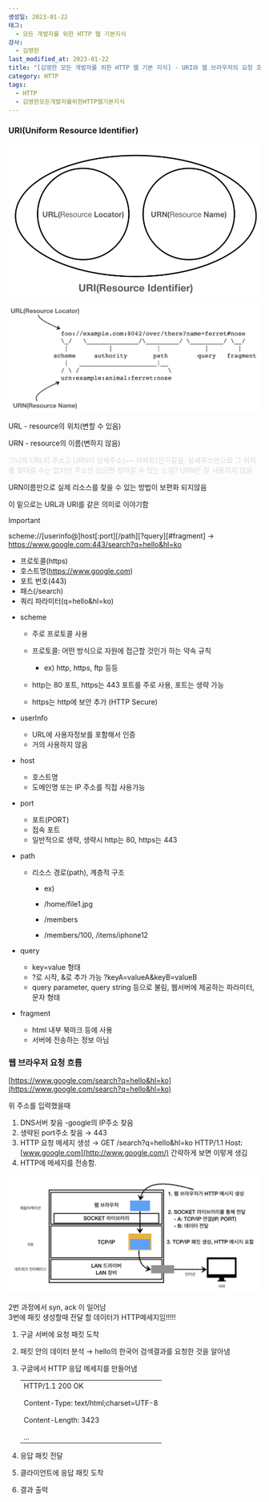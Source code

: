 ```yaml
---
생성일: 2023-01-22
태그:
  - 모든 개발자를 위한 HTTP 웹 기본지식
강사:
  - 김영한
last_modified_at: 2023-01-22
title: "[김영한 모든 개발자를 위한 HTTP 웹 기본 지식] - URI와 웹 브라우저의 요청 흐름"
category: HTTP
tags:
  - HTTP
  - 김영한모든개발자를위한HTTP웹기본지식
---
```

### URI(Uniform Resource Identifier)

![images](/assets/images/http/IMG-20240910102740.png)

![images](/assets/images/http/IMG-20240910102740-1.png)

URL - resource의 위치(변할 수 있음)

URN - resource의 이름(변하지 않음)

<font color="#d8d8d8">그니까 URL이 주소고 URN이 상세주소(~~ 아파트)인거같음. 상세주소만으로 그 위치를 찾아갈 수는 없지만 주소만 있으면 찾아갈 수 있는 느낌? URN은 잘 사용하지 않음</font>

URN이름만으로 실제 리소스를 찾을 수 있는 방법이 보편화 되지않음

이 밑으로는 URL과 URI를 같은 의미로 이야기함

> [!important]  
> scheme://[userinfo@]host[:port][/path][?query][\#fragment]
> → https://www.google.com:443/search?q=hello&hl=ko
>  - 프로토콜(https)
>  - 호스트명(https://www.google.com)
>  - 포트 번호(443)
>  - 패스(/search)
>  - 쿼리 파라미터(q=hello&hl=ko)  

- scheme
    - 주로 프로토콜 사용
    - 프로토콜: 어떤 방식으로 자원에 접근할 것인가 하는 약속 규칙
        
        - ex) http, https, ftp 등등
        
    - http는 80 포트, https는 443 포트를 주로 사용, 포트는 생략 가능
    - https는 http에 보안 추가 (HTTP Secure)
- userInfo
    - URL에 사용자정보를 포함해서 인증
    - 거의 사용하지 않음
- host
    - 호스트명
    - 도메인명 또는 IP 주소를 직접 사용가능
- port
    - 포트(PORT)
    - 접속 포트
    - 일반적으로 생략, 생략시 http는 80, https는 443
- path
    - 리소스 경로(path), 계층적 구조
        
        - ex)
        
        - /home/file1.jpg
        - /members
        - /members/100, /items/iphone12
        
- query
    - key=value 형태
    - ?로 시작, &로 추가 가능 ?keyA=valueA&keyB=valueB
    - query parameter, query string 등으로 불림, 웹서버에 제공하는 파라미터, 문자 형태
- fragment
    - html 내부 북마크 등에 사용
    - 서버에 전송하는 정보 아님

### 웹 브라우저 요청 흐름

[https://www.google.com/search?q=hello&hl=ko](https://www.google.com/search?q=hello&hl=ko)

위 주소를 입력했을때

1. DNS서버 찾음 -google의 IP주소 찾음
2. 생략된 port주소 찾음 → 443
3. HTTP 요청 메세지 생성 → GET /search?q=hello&hl=ko HTTP/1.1 Host: [www.google.com](http://www.google.com/) 간략하게 보면 이렇게 생김
4. HTTP에 메세지를 전송함.

![images](/assets/images/http/IMG-20240910102740-2.png)

2번 과정에서 syn, ack 이 일어남  
3번에 패킷 생성할때 전달 할 데이터가 HTTP메세지임!!!!!  

1. 구글 서버에 요청 패킷 도착
2. 패킷 안의 데이터 분석 → hello의 한국어 검색결과를 요청한 것을 알아냄
3. 구글에서 HTTP 응답 메세지를 만들어냄
    
    |   |
    |---|
    |HTTP/1.1 200 OK  <br>  <br>Content-Type: text/html;charset=UTF-8  <br>  <br>Content-Length: 3423  <br><html>  <br><body>...</body>  <br></html>|
    
4. 응답 패킷 전달
5. 클라이언트에 응답 패킷 도착
6. 결과 출력